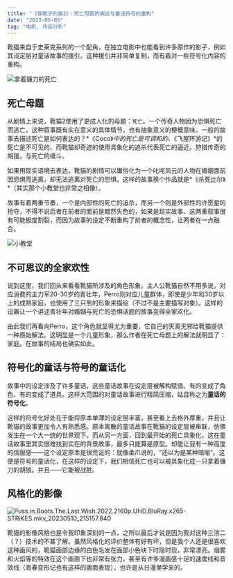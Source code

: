 ```yaml
---
title: "《穿靴子的猫2》：死亡母题的阐述与童话符号的重构"
date: "2023-05-05"
tag: "电影, 作品分析"
---
```


靴猫来自于史莱克系列的一个配角，在独立电影中也能看到许多原作的影子，例如其设定层对童话故事的援引。这种援引并非简单复制，而有着对一些符号化内容的重构。

![拿着镰刀的死亡](https://img9.doubanio.com/view/photo/l/public/p2886008505.webp)

## 死亡母题

从剧情上来说，靴猫2使用了更成人化的母题：`死亡`。一个传奇人物因为恐惧死亡而逃亡，这种叙事既有实在意义的具体情节，也有抽象意义的梗概意味。一般的故事去描述死亡是如何表达的？*《Coco》*中的死亡是可调和的、*《飞屋环游记》*的死亡是不可见的、而靴猫却奇迹的使用具象化的追杀代表死亡的逼近。狩猎传奇的胡狼，与死亡的缠斗。

如果用现实语境去表达，靴猫的剧情可以庸俗化为一个叱咤风云的人物在婚姻面前因恐惧而逃离，却无法逃离对死亡的恐惧。这样的故事换个作品就是*《杀死比尔》*（其实那个小教堂也非常之相像）。

故事有着两重节奏，一个是内部性的死亡的追杀，而另一个则是外部性的许愿星的抢夺，不得不说后者在前者的面前是黯然失色的，如果是现实故事、这两重叙事很有可能极度割裂，而因为故事的设定不断重构了前者的概念性，让两者在一点融合。

![小教堂](https://img9.doubanio.com/view/photo/l/public/p2891371136.webp)

## 不可思议的全家欢性

说到这里，我们回头来看看靴猫所涉及的角色形象。主人公靴猫自然不用多说，对应消费的主力军20-30岁的青壮年，Perro则对应儿童群体，即使是少年和30岁以上的成熟家庭，也使用了三只熊的形象来描绘（不过不是主要描写对象）。这样的设置让一个讲述青壮年对婚姻与死亡的恐惧话题的故事变得全家欢化。

由此我们再看向Perro，这个角色就显得尤为重要，它自己的天真无邪给靴猫提供一种原始解法。这明显是一个儿童形象，那么作者在死亡母题上的解法就明显了：家庭。在故事的结局也确实如此。

## 符号化的童话与符号的童话化

故事中的设定涉及了许多童话，这些童话故事在设定层被解构赋值、有的变成了角色、有的变成了道具。这样大范围的对童话故事进行精简压缩，姑且称之为**童话的符号化**。

这样的符号化好处在于能将原本单薄的设定层丰富，甚至看上去格外厚重，并且让靴猫的故事更加令人有熟悉感。原本离散的童话故事在靴猫的设定层被串联，仿佛发生在一个大一统的世界观下。而从另一方面，回到最开始的死亡具象化，这在童话故事里其实很难找到实在的背景故事，最多只能算是原型。却能让我有一种高度的信服感——这个设定原本是很荒诞的：就像柔爪说的，“还以为是某种暗喻”。这便是符号的童话化，在这样的设定下，我们相信死亡也可以被具象化成一只拿着镰刀的胡狼。并且——它能被战胜。

## 风格化的影像

![Puss.in.Boots.The.Last.Wish.2022.2160p.UHD.BluRay.x265-STRiKES.mkv_20230510_215157.840](https://raw.githubusercontent.com/Zhuxb-Clouds/PicDepot/main/img/Puss.in.Boots.The.Last.Wish.2022.2160p.UHD.BluRay.x265-STRiKES.mkv_20230510_215157.840.png)

靴猫的影像风格也是令我印象深刻的一点，之所以最后才说是因为我对这种三渲二（？）技术的不甚了解。虽然风格化的评价整体有好有坏，但是我个人还是很喜欢这种画风的，靴猫面部边缘的白色毛发在面部小色块下时隐时现，非常漂亮。烟雾和火焰等的特效在这个画面下也非常有张力，甚至有许多漫画感十足的速度线和音效线（青春变形记也有这样的画面表现），也许是从日漫里学来的。
